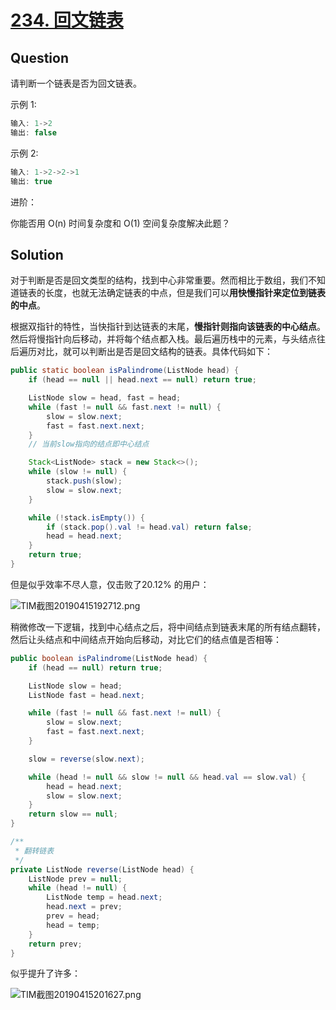 # [234. 回文链表](https://leetcode-cn.com/problems/palindrome-linked-list/comments/)

## Question

请判断一个链表是否为回文链表。

示例 1:

```java
输入: 1->2
输出: false
```

示例 2:

```java
输入: 1->2->2->1
输出: true
```

进阶：

你能否用 O(n) 时间复杂度和 O(1) 空间复杂度解决此题？

## Solution

对于判断是否是回文类型的结构，找到中心非常重要。然而相比于数组，我们不知道链表的长度，也就无法确定链表的中点，但是我们可以**用快慢指针来定位到链表的中点**。

根据双指针的特性，当快指针到达链表的末尾，**慢指针则指向该链表的中心结点**。然后将慢指针向后移动，并将每个结点都入栈。最后遍历栈中的元素，与头结点往后遍历对比，就可以判断出是否是回文结构的链表。具体代码如下：

```java
public static boolean isPalindrome(ListNode head) {
    if (head == null || head.next == null) return true;  

    ListNode slow = head, fast = head;
    while (fast != null && fast.next != null) {
        slow = slow.next;
        fast = fast.next.next;
    }
    // 当前slow指向的结点即中心结点

    Stack<ListNode> stack = new Stack<>();
    while (slow != null) {
        stack.push(slow);
        slow = slow.next;
    }

    while (!stack.isEmpty()) {
        if (stack.pop().val != head.val) return false;
        head = head.next;
    }
    return true;
}
```

但是似乎效率不尽人意，仅击败了20.12% 的用户：

![TIM截图20190415192712.png](https://i.loli.net/2019/04/15/5cb46a9f1b01c.png)

稍微修改一下逻辑，找到中心结点之后，将中间结点到链表末尾的所有结点翻转，然后让头结点和中间结点开始向后移动，对比它们的结点值是否相等：

```java
public boolean isPalindrome(ListNode head) {
    if (head == null) return true;

    ListNode slow = head;
    ListNode fast = head.next;

    while (fast != null && fast.next != null) {
        slow = slow.next;
        fast = fast.next.next;
    }

    slow = reverse(slow.next);

    while (head != null && slow != null && head.val == slow.val) {
        head = head.next;
        slow = slow.next;
    }
    return slow == null;
}

/**
 * 翻转链表
 */
private ListNode reverse(ListNode head) {
    ListNode prev = null;
    while (head != null) {
        ListNode temp = head.next;
        head.next = prev;
        prev = head;
        head = temp;
    }
    return prev;
}
```

似乎提升了许多：

![TIM截图20190415201627.png](https://i.loli.net/2019/04/15/5cb47629b6f75.png)